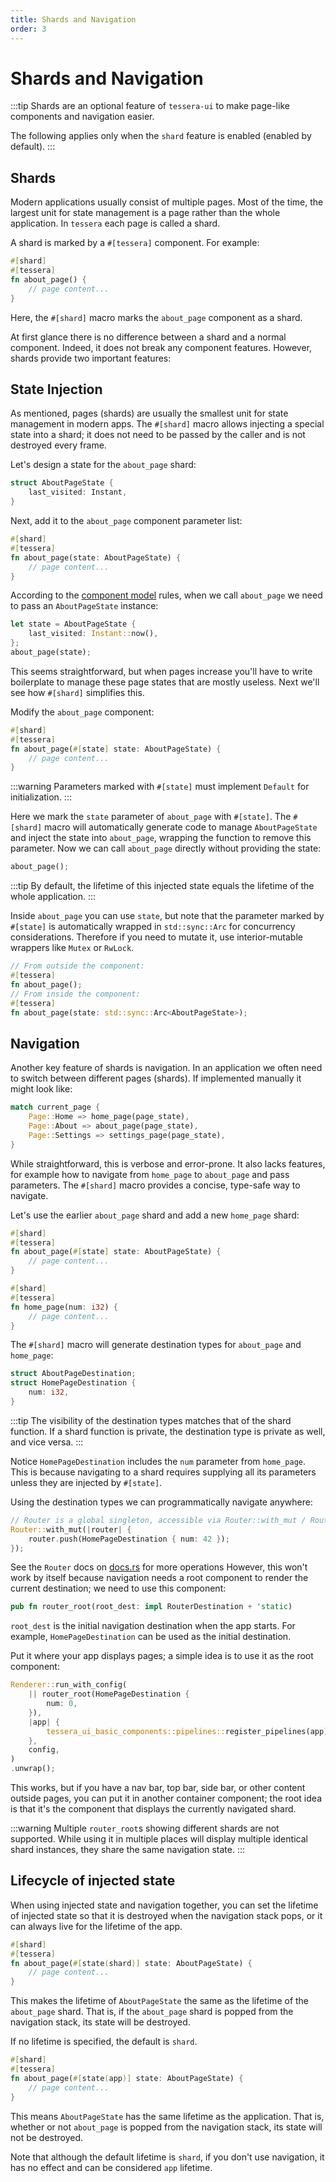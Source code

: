 ```yaml
---
title: Shards and Navigation
order: 3
---
```


# Shards and Navigation

:::tip
Shards are an optional feature of `tessera-ui` to make page-like components and navigation easier.

The following applies only when the `shard` feature is enabled (enabled by default).
:::

## Shards

Modern applications usually consist of multiple pages. Most of the time, the largest unit for state management is a page rather than the whole application. In `tessera` each page is called a shard.

A shard is marked by a `#[tessera]` component. For example:

```rust
#[shard]
#[tessera]
fn about_page() {
    // page content...
}
```

Here, the `#[shard]` macro marks the `about_page` component as a shard.

At first glance there is no difference between a shard and a normal component. Indeed, it does not break any component features. However, shards provide two important features:

## State Injection

As mentioned, pages (shards) are usually the smallest unit for state management in modern apps. The `#[shard]` macro allows injecting a special state into a shard; it does not need to be passed by the caller and is not destroyed every frame.

Let's design a state for the `about_page` shard:

```rust
struct AboutPageState {
    last_visited: Instant,
}
```

Next, add it to the `about_page` component parameter list:

```rust
#[shard]
#[tessera]
fn about_page(state: AboutPageState) {
    // page content...
}
```

According to the [component model](./component.md) rules, when we call `about_page` we need to pass an `AboutPageState` instance:

```rust
let state = AboutPageState {
    last_visited: Instant::now(),
};
about_page(state);
```

This seems straightforward, but when pages increase you'll have to write boilerplate to manage these page states that are mostly useless. Next we'll see how `#[shard]` simplifies this.

Modify the `about_page` component:

```rust
#[shard]
#[tessera]
fn about_page(#[state] state: AboutPageState) {
    // page content...
}
```

:::warning
Parameters marked with `#[state]` must implement `Default` for initialization.
:::

Here we mark the `state` parameter of `about_page` with `#[state]`. The `#[shard]` macro will automatically generate code to manage `AboutPageState` and inject the state into `about_page`, wrapping the function to remove this parameter. Now we can call `about_page` directly without providing the state:

```rust
about_page();
```

:::tip
By default, the lifetime of this injected state equals the lifetime of the whole application.
:::

Inside `about_page` you can use `state`, but note that the parameter marked by `#[state]` is automatically wrapped in `std::sync::Arc` for concurrency considerations. Therefore if you need to mutate it, use interior-mutable wrappers like `Mutex` or `RwLock`.

```rust
// From outside the component:
#[tessera]
fn about_page();
// From inside the component:
#[tessera]
fn about_page(state: std::sync::Arc<AboutPageState>);
```

## Navigation

Another key feature of shards is navigation. In an application we often need to switch between different pages (shards). If implemented manually it might look like:

```rust
match current_page {
    Page::Home => home_page(page_state),
    Page::About => about_page(page_state),
    Page::Settings => settings_page(page_state),
}
```

While straightforward, this is verbose and error-prone. It also lacks features, for example how to navigate from `home_page` to `about_page` and pass parameters. The `#[shard]` macro provides a concise, type-safe way to navigate.

Let's use the earlier `about_page` shard and add a new `home_page` shard:

```rust
#[shard]
#[tessera]
fn about_page(#[state] state: AboutPageState) {
    // page content...
}

#[shard]
#[tessera]
fn home_page(num: i32) {
    // page content...
}
```

The `#[shard]` macro will generate destination types for `about_page` and `home_page`:

```rust
struct AboutPageDestination;
struct HomePageDestination {
    num: i32,
}
```

:::tip
The visibility of the destination types matches that of the shard function. If a shard function is private, the destination type is private as well, and vice versa.
:::

Notice `HomePageDestination` includes the `num` parameter from `home_page`. This is because navigating to a shard requires supplying all its parameters unless they are injected by `#[state]`.

Using the destination types we can programmatically navigate anywhere:

```rust
// Router is a global singleton, accessible via Router::with_mut / Router::with
Router::with_mut(|router| {
    router.push(HomePageDestination { num: 42 });
});
```

See the `Router` docs on [docs.rs](https://docs.rs/tessera-ui/latest/tessera_ui/router/struct.Router.html) for more operations
However, this won't work by itself because navigation needs a root component to render the current destination; we need to use this component:

```rust
pub fn router_root(root_dest: impl RouterDestination + 'static)
```

`root_dest` is the initial navigation destination when the app starts. For example, `HomePageDestination` can be used as the initial destination.

Put it where your app displays pages; a simple idea is to use it as the root component:

```rust
Renderer::run_with_config(
    || router_root(HomePageDestination {
        num: 0,
    }),
    |app| {
        tessera_ui_basic_components::pipelines::register_pipelines(app);
    },
    config,
)
.unwrap();
```

This works, but if you have a nav bar, top bar, side bar, or other content outside pages, you can put it in another container component; the root idea is that it's the component that displays the currently navigated shard.

:::warning
Multiple `router_root`s showing different shards are not supported. While using it in multiple places will display multiple identical shard instances, they share the same navigation state.
:::

## Lifecycle of injected state

When using injected state and navigation together, you can set the lifetime of injected state so that it is destroyed when the navigation stack pops, or it can always live for the lifetime of the app.

```rust
#[shard]
#[tessera]
fn about_page(#[state(shard)] state: AboutPageState) {
    // page content...
}
```

This makes the lifetime of `AboutPageState` the same as the lifetime of the `about_page` shard. That is, if the `about_page` shard is popped from the navigation stack, its state will be destroyed.

If no lifetime is specified, the default is `shard`.

```rust
#[shard]
#[tessera]
fn about_page(#[state(app)] state: AboutPageState) {
    // page content...
}
```

This means `AboutPageState` has the same lifetime as the application. That is, whether or not `about_page` is popped from the navigation stack, its state will not be destroyed.

Note that although the default lifetime is `shard`, if you don't use navigation, it has no effect and can be considered `app` lifetime.

